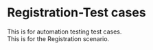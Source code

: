 # Registration-Test cases
This is for automation testing test cases.
<br>
This is for the Registration scenario.
